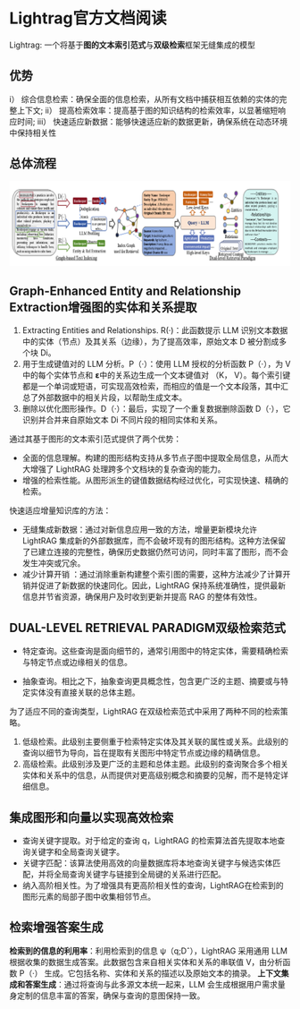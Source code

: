 ﻿# Lightrag官方文档阅读

Lightrag: 一个将基于**图的文本索引范式**与**双级检索**框架无缝集成的模型

## 优势
i） 综合信息检索：确保全面的信息检索，从所有文档中捕获相互依赖的实体的完整上下文;
ii） 提高检索效率：提高基于图的知识结构的检索效率，以显著缩短响应时间;
iii） 快速适应新数据：能够快速适应新的数据更新，确保系统在动态环境中保持相关性

## 总体流程
![lightrag流程](https://github.com/flyshadow-a/rag_img/blob/main/rag_liucheng.png)
## Graph-Enhanced Entity and Relationship Extraction增强图的实体和关系提取

 1. Extracting Entities and Relationships. R(·)：此函数提示 LLM 识别文本数据中的实体（节点）及其关系（边缘），为了提高效率，原始文本 D 被分割成多个块 Di。
 2. 用于生成键值对的 LLM 分析。P（·）：使用 LLM 授权的分析函数 P（·），为 V 中的每个实体节点和 𝝴中的关系边生成一个文本键值对 （K， V）。每个索引键都是一个单词或短语，可实现高效检索，而相应的值是一个文本段落，其中汇总了外部数据中的相关片段，以帮助生成文本。
 3. 删除以优化图形操作。D（·）：最后，实现了一个重复数据删除函数 D（·），它识别并合并来自原始文本 Di 不同片段的相同实体和关系。

通过其基于图形的文本索引范式提供了两个优势：

 - 全面的信息理解。构建的图形结构支持从多节点子图中提取全局信息，从而大大增强了 LightRAG 处理跨多个文档块的复杂查询的能力。
 - 增强的检索性能。从图形派生的键值数据结构经过优化，可实现快速、精确的检索。

快速适应增量知识库的方法：

 - 无缝集成新数据：通过对新信息应用一致的方法，增量更新模块允许 LightRAG 集成新的外部数据库，而不会破坏现有的图形结构。这种方法保留了已建立连接的完整性，确保历史数据仍然可访问，同时丰富了图形，而不会发生冲突或冗余。
 - 减少计算开销 ：通过消除重新构建整个索引图的需要，这种方法减少了计算开销并促进了新数据的快速同化。因此，LightRAG 保持系统准确性，提供最新信息并节省资源，确保用户及时收到更新并提高 RAG 的整体有效性。

## DUAL-LEVEL RETRIEVAL PARADIGM双级检索范式
- 特定查询。这些查询是面向细节的，通常引用图中的特定实体，需要精确检索与特定节点或边缘相关的信息。

 - 抽象查询。相比之下，抽象查询更具概念性，包含更广泛的主题、摘要或与特定实体没有直接关联的总体主题。

为了适应不同的查询类型，LightRAG 在双级检索范式中采用了两种不同的检索策略。

 1. 低级检索。此级别主要侧重于检索特定实体及其关联的属性或关系。此级别的查询以细节为导向，旨在提取有关图形中特定节点或边缘的精确信息。
 2. 高级检索。此级别涉及更广泛的主题和总体主题。此级别的查询聚合多个相关实体和关系中的信息，从而提供对更高级别概念和摘要的见解，而不是特定详细信息。
## 集成图形和向量以实现高效检索

 - 查询关键字提取。对于给定的查询 q，LightRAG 的检索算法首先提取本地查询关键字和全局查询关键字。
 - 关键字匹配：该算法使用高效的向量数据库将本地查询关键字与候选实体匹配，并将全局查询关键字与链接到全局键的关系进行匹配。
- 纳入高阶相关性。为了增强具有更高阶相关性的查询，LightRAG在检索到的图形元素的局部子图中收集相邻节点。

## 检索增强答案生成
**检索到的信息的利用率**：利用检索到的信息 ψ（q;Dˆ），LightRAG 采用通用 LLM 根据收集的数据生成答案。此数据包含来自相关实体和关系的串联值 V，由分析函数 P（·） 生成。它包括名称、实体和关系的描述以及原始文本的摘录。
**上下文集成和答案生成**：通过将查询与此多源文本统一起来，LLM 会生成根据用户需求量身定制的信息丰富的答案，确保与查询的意图保持一致。
